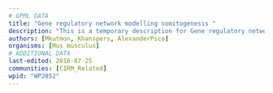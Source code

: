 ```yaml
---
# GPML DATA
title: "Gene regulatory network modelling somitogenesis "
description: "This is a temporary description for Gene regulatory network modelling somitogenesis "
authors: [Mkutmon, Khanspers, AlexanderPico]
organisms: [Mus musculus]
# ADDITIONAL DATA
last-edited: 2016-07-25
communities: [CIRM_Related]
wpid: "WP2852"
---
```

